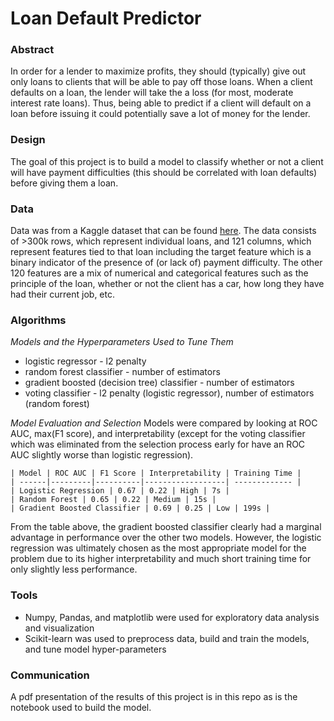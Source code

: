 # Loan Default Predictor

### Abstract
In order for a lender to maximize profits, they should (typically) give out only loans to clients that will be able to pay off those loans. When a client defaults on a loan, the lender will take the a loss (for most, moderate interest rate loans). Thus, being able to predict if a client will default on a loan before issuing it could potentially save a lot of money for the lender.

### Design
The goal of this project is to build a model to classify whether or not a client will have payment difficulties (this should be correlated with loan defaults) before giving them a loan. 

### Data
Data was from a Kaggle dataset that can be found [here](https://www.kaggle.com/gauravduttakiit/loan-defaulter). The data consists of >300k rows, which represent individual loans, and 121 columns, which represent features tied to that loan including the target feature which is a binary indicator of the presence of (or lack of) payment difficulty. The other 120 features are a mix of numerical and categorical features such as the principle of the loan, whether or not the client has a car, how long they have had their current job, etc.

### Algorithms
*Models and the Hyperparameters Used to Tune Them*
- logistic regressor - l2 penalty
- random forest classifier - number of estimators
- gradient boosted (decision tree) classifier - number of estimators
- voting classifier - l2 penalty (logistic regressor), number of estimators (random forest)

*Model Evaluation and Selection*
Models were compared by looking at ROC AUC, max(F1 score), and interpretability (except for the voting classifier which was eliminated from the selection process early for have an ROC AUC slightly worse than logistic regression).

	| Model | ROC AUC | F1 Score | Interpretability | Training Time |
	| ------|---------|----------|------------------| ------------- |
	| Logistic Regression | 0.67 | 0.22 | High | 7s |
	| Random Forest | 0.65 | 0.22 | Medium | 15s |
	| Gradient Boosted Classifier | 0.69 | 0.25 | Low | 199s |

From the table above, the gradient boosted classifier clearly had a marginal advantage in performance over the other two models. However, the logistic regression was ultimately chosen as the most appropriate model for the problem due to its higher interpretability and much short training time for only slightly less performance.

### Tools
- Numpy, Pandas, and matplotlib were used for exploratory data analysis and visualization
- Scikit-learn was used to preprocess data, build and train the models, and tune model hyper-parameters

### Communication
A pdf presentation of the results of this project is in this repo as is the notebook used to build the model.
